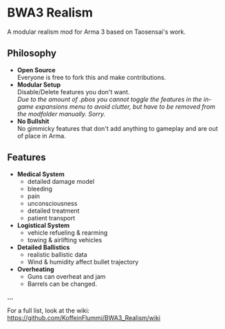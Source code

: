 BWA3 Realism
============

A modular realism mod for Arma 3 based on Taosensai's work.


## Philosophy

*   **Open Source**  
Everyone is free to fork this and make contributions.
*   **Modular Setup**  
Disable/Delete features you don't want.  
*Due to the amount of .pbos you cannot toggle the features in the in-game expansions menu to avoid clutter, but have to be removed from the modfolder manually. Sorry.*  
*   **No Bullshit**  
No gimmicky features that don't add anything to gameplay and are out of place in Arma.

## Features

*   **Medical System**  
    *   detailed damage model
    *   bleeding
    *   pain
    *   unconsciousness
    *   detailed treatment
    *   patient transport
*   **Logistical System**  
    *   vehicle refueling & rearming
    *   towing & airlifting vehicles
*   **Detailed Ballistics**  
    *   realistic ballistic data
    *   Wind & humidity affect bullet trajectory
*   **Overheating**  
    *   Guns can overheat and jam
    *   Barrels can be changed.

**...**

For a full list, look at the wiki:
https://github.com/KoffeinFlummi/BWA3_Realism/wiki

